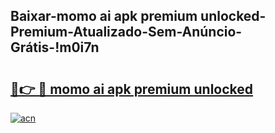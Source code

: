 
## Baixar-momo ai apk premium unlocked-Premium-Atualizado-Sem-Anúncio-Grátis-!m0i7n

# <h2><a href="https://andorid.site?title=momo_ai_apk_premium_unlocked&ref=27">🔗👉 🔴 momo ai apk premium unlocked</a></h2>

[![acn](https://github.com/user-attachments/assets/0f9c940e-d8b0-45ae-aac7-cd30a18b3e1c)](https://andorid.site?title=momo_ai_apk_premium_unlocked&ref=27)

